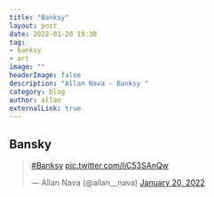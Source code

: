 ```yaml
---
title: "Banksy"
layout: post
date: 2022-01-20 19:30
tag: 
- banksy
- art
image: ""
headerImage: false
description: "Allan Nava - Banksy "
category: blog
author: allan
externalLink: true
---
```


## Bansky 

<blockquote class="twitter-tweet" data-theme="dark"><p lang="und" dir="ltr"><a href="https://twitter.com/hashtag/Banksy?src=hash&amp;ref_src=twsrc%5Etfw">#Banksy</a> <a href="https://t.co/liC53SAnQw">pic.twitter.com/liC53SAnQw</a></p>&mdash; Allan Nava (@allan__nava) <a href="https://twitter.com/allan__nava/status/1484067226684739585?ref_src=twsrc%5Etfw">January 20, 2022</a></blockquote> <script async src="https://platform.twitter.com/widgets.js" charset="utf-8"></script>

